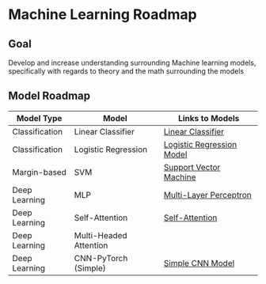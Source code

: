 # Machine Learning Roadmap

## Goal
Develop and increase understanding surrounding Machine learning models, specifically with regards to theory and the math surrounding the models

## Model Roadmap

| Model Type        | Model                         | Links to Models     |  
| ----------------- | ----------------------------- | --------------------|
| Classification    | Linear Classifier             | [Linear Classifier](https://github.com/jtappen1/Machine-Learning-From-Scratch/tree/main/models/linear-classifier)           |
| Classification    | Logistic Regression           | [Logistic Regression Model](https://github.com/jtappen1/Machine-Learning-From-Scratch/tree/main/models/logistic-regression) |
| Margin-based      | SVM                           | [Support Vector Machine](https://github.com/jtappen1/Machine-Learning-From-Scratch/tree/main/models/svm)                    |
| Deep Learning     | MLP                           | [Multi-Layer Perceptron](https://github.com/jtappen1/Machine-Learning-From-Scratch/tree/main/models/mlp)                    |
| Deep Learning     | Self-Attention                | [Self-Attention](https://github.com/jtappen1/Machine-Learning-From-Scratch/tree/main/models/self-attention)     |
| Deep Learning     | Multi-Headed Attention        |                     |
| Deep Learning     | CNN-PyTorch (Simple)          | [Simple CNN Model](https://github.com/jtappen1/Machine-Learning-From-Scratch/tree/main/models/cnn-pytorch)  |


